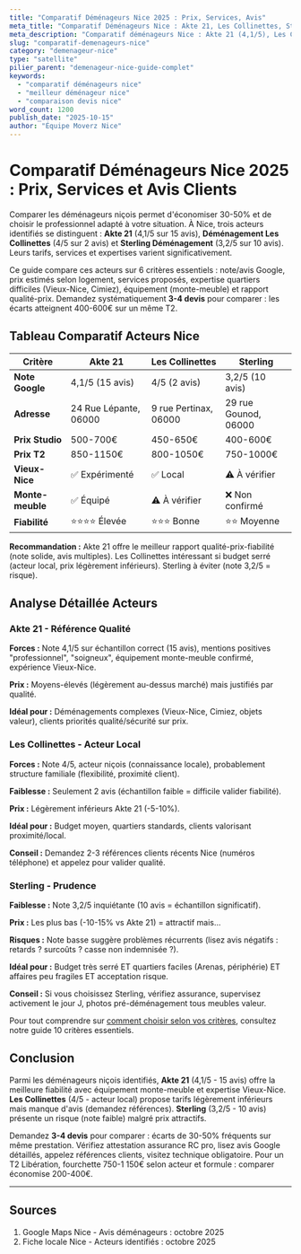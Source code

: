 ```yaml
---
title: "Comparatif Déménageurs Nice 2025 : Prix, Services, Avis"
meta_title: "Comparatif Déménageurs Nice : Akte 21, Les Collinettes, Sterling"
meta_description: "Comparatif déménageurs Nice : Akte 21 (4,1/5), Les Collinettes (4/5), Sterling (3,2/5). Prix 400-3000€, services, quartiers spécialisés. Guide complet."
slug: "comparatif-demenageurs-nice"
category: "demenageur-nice"
type: "satellite"
pilier_parent: "demenageur-nice-guide-complet"
keywords:
  - "comparatif déménageurs nice"
  - "meilleur déménageur nice"
  - "comparaison devis nice"
word_count: 1200
publish_date: "2025-10-15"
author: "Équipe Moverz Nice"
---
```


# Comparatif Déménageurs Nice 2025 : Prix, Services et Avis Clients

Comparer les déménageurs niçois permet d'économiser 30-50% et de choisir le professionnel adapté à votre situation. À Nice, trois acteurs identifiés se distinguent : **Akte 21** (4,1/5 sur 15 avis), **Déménagement Les Collinettes** (4/5 sur 2 avis) et **Sterling Déménagement** (3,2/5 sur 10 avis). Leurs tarifs, services et expertises varient significativement.

Ce guide compare ces acteurs sur 6 critères essentiels : note/avis Google, prix estimés selon logement, services proposés, expertise quartiers difficiles (Vieux-Nice, Cimiez), équipement (monte-meuble) et rapport qualité-prix. Demandez systématiquement **3-4 devis** pour comparer : les écarts atteignent 400-600€ sur un même T2.

## Tableau Comparatif Acteurs Nice

| Critère | Akte 21 | Les Collinettes | Sterling |
|---------|---------|-----------------|----------|
| **Note Google** | 4,1/5 (15 avis) | 4/5 (2 avis) | 3,2/5 (10 avis) |
| **Adresse** | 24 Rue Lépante, 06000 | 9 rue Pertinax, 06000 | 29 rue Gounod, 06000 |
| **Prix Studio** | 500-700€ | 450-650€ | 400-600€ |
| **Prix T2** | 850-1150€ | 800-1050€ | 750-1000€ |
| **Vieux-Nice** | ✅ Expérimenté | ✅ Local | ⚠️ À vérifier |
| **Monte-meuble** | ✅ Équipé | ⚠️ À vérifier | ❌ Non confirmé |
| **Fiabilité** | ⭐⭐⭐⭐ Élevée | ⭐⭐⭐ Bonne | ⭐⭐ Moyenne |

**Recommandation :** Akte 21 offre le meilleur rapport qualité-prix-fiabilité (note solide, avis multiples). Les Collinettes intéressant si budget serré (acteur local, prix légèrement inférieurs). Sterling à éviter (note 3,2/5 = risque).

## Analyse Détaillée Acteurs

### Akte 21 - Référence Qualité

**Forces :** Note 4,1/5 sur échantillon correct (15 avis), mentions positives "professionnel", "soigneux", équipement monte-meuble confirmé, expérience Vieux-Nice.

**Prix :** Moyens-élevés (légèrement au-dessus marché) mais justifiés par qualité.

**Idéal pour :** Déménagements complexes (Vieux-Nice, Cimiez, objets valeur), clients priorités qualité/sécurité sur prix.

### Les Collinettes - Acteur Local

**Forces :** Note 4/5, acteur niçois (connaissance locale), probablement structure familiale (flexibilité, proximité client).

**Faiblesse :** Seulement 2 avis (échantillon faible = difficile valider fiabilité).

**Prix :** Légèrement inférieurs Akte 21 (-5-10%).

**Idéal pour :** Budget moyen, quartiers standards, clients valorisant proximité/local.

**Conseil :** Demandez 2-3 références clients récents Nice (numéros téléphone) et appelez pour valider qualité.

### Sterling - Prudence

**Faiblesse :** Note 3,2/5 inquiétante (10 avis = échantillon significatif).

**Prix :** Les plus bas (-10-15% vs Akte 21) = attractif mais...

**Risques :** Note basse suggère problèmes récurrents (lisez avis négatifs : retards ? surcoûts ? casse non indemnisée ?).

**Idéal pour :** Budget très serré ET quartiers faciles (Arenas, périphérie) ET affaires peu fragiles ET acceptation risque.

**Conseil :** Si vous choisissez Sterling, vérifiez assurance, supervisez activement le jour J, photos pré-déménagement tous meubles valeur.

Pour tout comprendre sur [comment choisir selon vos critères](/blog/demenageur-nice/choisir-demenageur-nice-criteres), consultez notre guide 10 critères essentiels.

## Conclusion

Parmi les déménageurs niçois identifiés, **Akte 21** (4,1/5 - 15 avis) offre la meilleure fiabilité avec équipement monte-meuble et expertise Vieux-Nice. **Les Collinettes** (4/5 - acteur local) propose tarifs légèrement inférieurs mais manque d'avis (demandez références). **Sterling** (3,2/5 - 10 avis) présente un risque (note faible) malgré prix attractifs.

Demandez **3-4 devis** pour comparer : écarts de 30-50% fréquents sur même prestation. Vérifiez attestation assurance RC pro, lisez avis Google détaillés, appelez références clients, visitez technique obligatoire. Pour un T2 Libération, fourchette 750-1 150€ selon acteur et formule : comparer économise 200-400€.

---

## Sources

1. Google Maps Nice - Avis déménageurs : octobre 2025
2. Fiche locale Nice - Acteurs identifiés : octobre 2025


